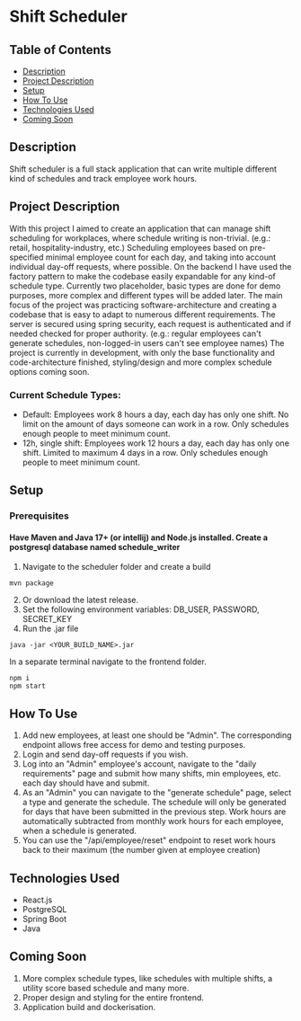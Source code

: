 # Shift Scheduler
## Table of Contents
- [Description](#description)
- [Project Description](#project-description)
- [Setup](#setup)
- [How To Use](#how-to-use)
- [Technologies Used](#technologies-used)
- [Coming Soon](#coming-soon)

## Description
Shift scheduler is a full stack application that can write multiple different kind of schedules and track employee work hours. 
## Project Description
With this project I aimed to create an application that can manage shift scheduling for workplaces, where schedule writing is non-trivial. (e.g.: retail, hospitality-industry, etc.) Scheduling employees based on pre-specified minimal employee count for each day, and taking into account individual day-off requests, where possible.
On the backend I have used the factory pattern to make the codebase easily expandable for any kind-of schedule type. Currently two placeholder, basic types are done for demo purposes, more complex and different types will be added later. The main focus of the project was practicing software-architecture and creating a codebase that is easy to adapt to numerous different requirements.
The server is secured using spring security, each request is authenticated and if needed checked for proper authority. (e.g.: regular employees can't generate schedules, non-logged-in users can't see employee names)
The project is currently in development, with only the base functionality and code-architecture finished, styling/design and more complex schedule options coming soon.
### Current Schedule Types:
* Default: Employees work 8 hours a day, each day has only one shift. No limit on the amount of days someone can work in a row. Only schedules enough people to meet minimum count.
* 12h, single shift: Employees work 12 hours a day, each day has only one shift. Limited to maximum 4 days in a row. Only schedules enough people to meet minimum count.
## Setup
### Prerequisites
#### Have Maven and Java 17+ (or intellij) and Node.js installed. Create a postgresql database named schedule_writer 
1. Navigate to the scheduler folder and create a build
```
mvn package
```
2. Or download the latest release.
3. Set the following environment variables: DB_USER, PASSWORD, SECRET_KEY
4. Run the .jar file
```
java -jar <YOUR_BUILD_NAME>.jar
```
In a separate terminal navigate to the frontend folder.
```
npm i
npm start
``` 
## How To Use
1. Add new employees, at least one should be "Admin". The corresponding endpoint allows free access for demo and testing purposes.
2. Login and send day-off requests if you wish.
3. Log into an "Admin" employee's account, navigate to the "daily requirements" page and submit how many shifts, min employees, etc. each day should have and submit.
4. As an "Admin" you can navigate to the "generate schedule" page, select a type and generate the schedule. The schedule will only be generated for days that have been submitted in the previous step. Work hours are automatically subtracted from monthly work hours for each employee, when a schedule is generated.
5. You can use the "/api/employee/reset" endpoint to reset work hours back to their maximum (the number given at employee creation)
## Technologies Used
* React.js
* PostgreSQL
* Spring Boot
* Java
## Coming Soon
1. More complex schedule types, like schedules with multiple shifts, a utility score based schedule and many more.
2. Proper design and styling for the entire frontend.
3. Application build and dockerisation.
